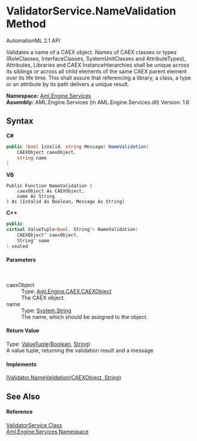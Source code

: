 # ValidatorService.NameValidation Method 
AutomationML 2.1 API 

Validates a name of a CAEX object. Names of CAEX classes or types (RoleClasses, InterfaceClasses, SystemUnitClasses and AttributeTypes), Attributes, Libraries and CAEX InstanceHierarchies shall be unique across its siblings or across all child elements of the same CAEX parent element over its life time. This shall assure that referencing a library, a class, a type or an attribute by its path delivers a unique result.

**Namespace:**&nbsp;<a href="N_Aml_Engine_Services">Aml.Engine.Services</a><br />**Assembly:**&nbsp;AML.Engine.Services (in AML.Engine.Services.dll) Version: 1.6

## Syntax

**C#**<br />
``` C#
public (bool IsValid, string Message) NameValidation(
	CAEXObject caexObject,
	string name
)
```

**VB**<br />
``` VB
Public Function NameValidation ( 
	caexObject As CAEXObject,
	name As String
) As (IsValid As Boolean, Message As String)
```

**C++**<br />
``` C++
public:
virtual ValueTuple<bool, String^> NameValidation(
	CAEXObject^ caexObject, 
	String^ name
) sealed
```


#### Parameters
&nbsp;<dl><dt>caexObject</dt><dd>Type: <a href="T_Aml_Engine_CAEX_CAEXObject">Aml.Engine.CAEX.CAEXObject</a><br />The CAEX object.</dd><dt>name</dt><dd>Type: <a href="https://docs.microsoft.com/dotnet/api/system.string" target="_parent" rel="noopener noreferrer">System.String</a><br />The name, which should be assigned to the object.</dd></dl>

#### Return Value
Type: <a href="https://docs.microsoft.com/dotnet/api/system.valuetuple-2" target="_parent" rel="noopener noreferrer">ValueTuple</a>(<a href="https://docs.microsoft.com/dotnet/api/system.boolean" target="_parent" rel="noopener noreferrer">Boolean</a>, <a href="https://docs.microsoft.com/dotnet/api/system.string" target="_parent" rel="noopener noreferrer">String</a>)<br />A value tuple, returning the validation result and a message

#### Implements
<a href="M_Aml_Engine_Services_Interfaces_IValidator_NameValidation">IValidator.NameValidation(CAEXObject, String)</a><br />

## See Also


#### Reference
<a href="T_Aml_Engine_Services_ValidatorService">ValidatorService Class</a><br /><a href="N_Aml_Engine_Services">Aml.Engine.Services Namespace</a><br />